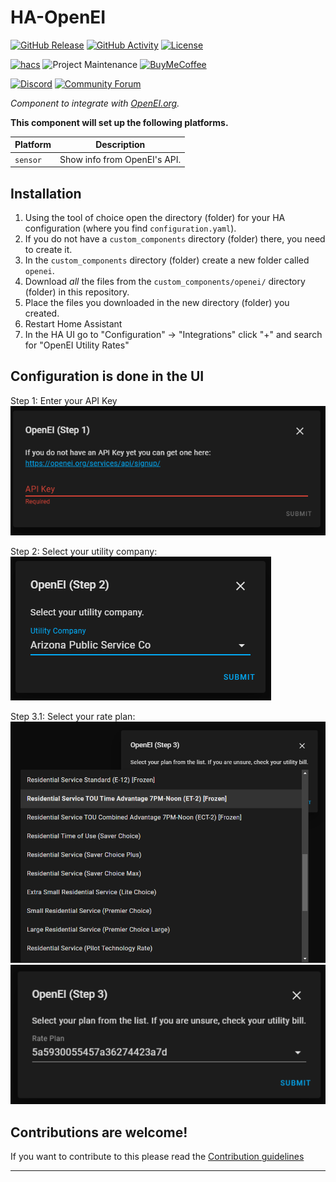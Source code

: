 # HA-OpenEI

[![GitHub Release][releases-shield]][releases]
[![GitHub Activity][commits-shield]][commits]
[![License][license-shield]](LICENSE)

[![hacs][hacsbadge]][hacs]
![Project Maintenance][maintenance-shield]
[![BuyMeCoffee][buymecoffeebadge]][buymecoffee]

[![Discord][discord-shield]][discord]
[![Community Forum][forum-shield]][forum]

_Component to integrate with [OpenEI.org][openei]._

**This component will set up the following platforms.**

Platform | Description
-- | --
`sensor` | Show info from OpenEI's API.

## Installation

1. Using the tool of choice open the directory (folder) for your HA configuration (where you find `configuration.yaml`).
2. If you do not have a `custom_components` directory (folder) there, you need to create it.
3. In the `custom_components` directory (folder) create a new folder called `openei`.
4. Download _all_ the files from the `custom_components/openei/` directory (folder) in this repository.
5. Place the files you downloaded in the new directory (folder) you created.
6. Restart Home Assistant
7. In the HA UI go to "Configuration" -> "Integrations" click "+" and search for "OpenEI Utility Rates"

## Configuration is done in the UI

Step 1: Enter your API Key
![step1][step1img]

Step 2: Select your utility company:
![step2][step2img]

Step 3.1: Select your rate plan:
![step3.1][step3-1img]
![step3.2][step3-2img]

<!---->

## Contributions are welcome!

If you want to contribute to this please read the [Contribution guidelines](CONTRIBUTING.md)

***

[openei]: https://openei.org/
[buymecoffee]: https://www.buymeacoffee.com/firstof9
[buymecoffeebadge]: https://img.shields.io/badge/buy%20me%20a%20coffee-donate-yellow.svg?style=for-the-badge
[commits-shield]: https://img.shields.io/github/commit-activity/y/firstof9/ha-openei.svg?style=for-the-badge
[commits]: https://github.com/firstof9/ha-openei/commits/master
[hacs]: https://github.com/custom-components/hacs
[hacsbadge]: https://img.shields.io/badge/HACS-Custom-orange.svg?style=for-the-badge
[discord]: https://discord.gg/Qa5fW2R
[discord-shield]: https://img.shields.io/discord/330944238910963714.svg?style=for-the-badge
[forum-shield]: https://img.shields.io/badge/community-forum-brightgreen.svg?style=for-the-badge
[forum]: https://community.home-assistant.io/
[license-shield]: https://img.shields.io/github/license/firstof9/ha-openei.svg?style=for-the-badge
[maintenance-shield]: https://img.shields.io/badge/maintainer-Chris%20Nowak%20%40firstof9-blue.svg?style=for-the-badge
[releases-shield]: https://img.shields.io/github/release/firstof9/ha-openei.svg?style=for-the-badge
[releases]: https://github.com/firstof9/ha-openei/releases
[step1img]: images/step1.png
[step2img]: images/step2.png
[step3-1img]: images/step3-1.png
[step3-2img]: images/step3-2.png